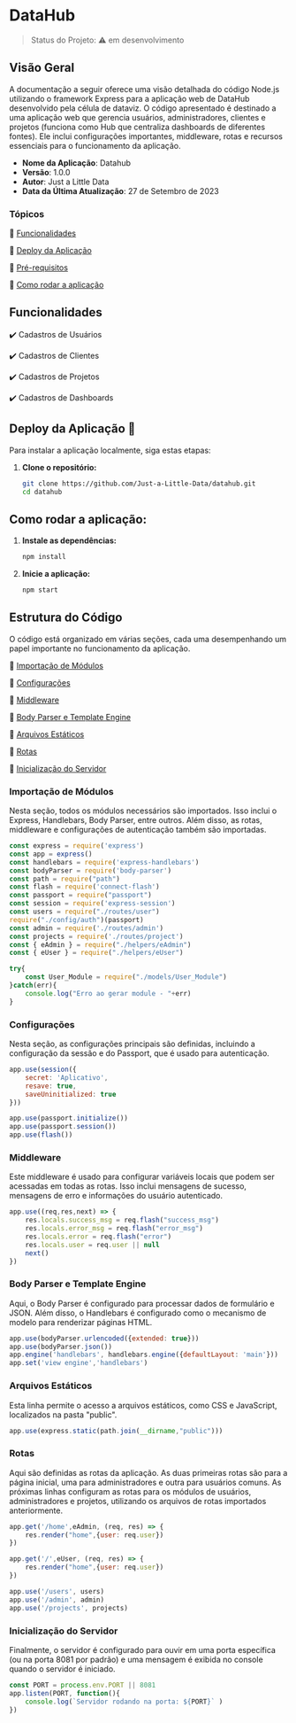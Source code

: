 <h1>DataHub</h1> 

> Status do Projeto: :warning: em desenvolvimento

## Visão Geral

A documentação a seguir oferece uma visão detalhada do código Node.js utilizando o framework Express para a aplicação web de DataHub desenvolvido pela célula de dataviz.
 O código apresentado é destinado a uma aplicação web que gerencia usuários, administradores, clientes e projetos (funciona como Hub que centraliza dashboards de diferentes fontes). Ele inclui configurações importantes, middleware, rotas e recursos essenciais para o funcionamento da aplicação.

- **Nome da Aplicação**: Datahub
- **Versão**: 1.0.0
- **Autor**: Just a Little Data
- **Data da Última Atualização**: 27 de Setembro de 2023

### Tópicos 

:small_blue_diamond: [Funcionalidades](#funcionalidades)

:small_blue_diamond: [Deploy da Aplicação](#deploy-da-aplicação-dash)

:small_blue_diamond: [Pré-requisitos](#pré-requisitos)

:small_blue_diamond: [Como rodar a aplicação](#como-rodar-a-aplicação)

## Funcionalidades

:heavy_check_mark: Cadastros de Usuários

:heavy_check_mark: Cadastros de Clientes

:heavy_check_mark: Cadastros de Projetos  

:heavy_check_mark: Cadastros de Dashboards

## Deploy da Aplicação :dash:

Para instalar a aplicação localmente, siga estas etapas:

1. **Clone o repositório:**

   ```bash
   git clone https://github.com/Just-a-Little-Data/datahub.git
   cd datahub
   ```

## Como rodar a aplicação:
1. **Instale as dependências:**
   
   ```bash
   npm install
   ```

2. **Inicie a aplicação:**
   
   ```bash
   npm start
   ```

## Estrutura do Código

O código está organizado em várias seções, cada uma desempenhando um papel importante no funcionamento da aplicação.

:small_blue_diamond: [Importação de Módulos](#importação-de-módulos)

:small_blue_diamond: [Configurações](#configurações)

:small_blue_diamond: [Middleware](#middleware)

:small_blue_diamond: [Body Parser e Template Engine](#body-parser-e-template-engine)

:small_blue_diamond: [Arquivos Estáticos](#arquivos-estáticos)

:small_blue_diamond: [Rotas](#rotas)

:small_blue_diamond: [Inicialização do Servidor](#inicialização-do-servidor)

### Importação de Módulos
Nesta seção, todos os módulos necessários são importados. Isso inclui o Express, Handlebars, Body Parser, entre outros. Além disso, as rotas, middleware e configurações de autenticação também são importadas.

```javascript
const express = require('express')
const app = express()
const handlebars = require('express-handlebars')
const bodyParser = require('body-parser')
const path = require("path") 
const flash = require('connect-flash')
const passport = require("passport")
const session = require('express-session')
const users = require("./routes/user")
require("./config/auth")(passport)
const admin = require('./routes/admin')
const projects = require('./routes/project')
const { eAdmin } = require("./helpers/eAdmin")
const { eUser } = require("./helpers/eUser")

try{
    const User_Module = require("./models/User_Module")
}catch(err){
    console.log("Erro ao gerar module - "+err)
}
```

### Configurações
Nesta seção, as configurações principais são definidas, incluindo a configuração da sessão e do Passport, que é usado para autenticação.

```javascript
app.use(session({
    secret: 'Aplicativo',
    resave: true,
    saveUninitialized: true
}))

app.use(passport.initialize())
app.use(passport.session())
app.use(flash())
```

### Middleware
Este middleware é usado para configurar variáveis locais que podem ser acessadas em todas as rotas. Isso inclui mensagens de sucesso, mensagens de erro e informações do usuário autenticado.

```javascript
app.use((req,res,next) => {
    res.locals.success_msg = req.flash("success_msg")
    res.locals.error_msg = req.flash("error_msg")
    res.locals.error = req.flash("error")
    res.locals.user = req.user || null
    next()
})
```

### Body Parser e Template Engine
Aqui, o Body Parser é configurado para processar dados de formulário e JSON. Além disso, o Handlebars é configurado como o mecanismo de modelo para renderizar páginas HTML.

```javascript
app.use(bodyParser.urlencoded({extended: true}))
app.use(bodyParser.json())
app.engine('handlebars', handlebars.engine({defaultLayout: 'main'}))
app.set('view engine','handlebars')
```

### Arquivos Estáticos
Esta linha permite o acesso a arquivos estáticos, como CSS e JavaScript, localizados na pasta "public".

```javascript
app.use(express.static(path.join(__dirname,"public")))
```

### Rotas
Aqui são definidas as rotas da aplicação. As duas primeiras rotas são para a página inicial, uma para administradores e outra para usuários comuns. As próximas linhas configuram as rotas para os módulos de usuários, administradores e projetos, utilizando os arquivos de rotas importados anteriormente.

```javascript
app.get('/home',eAdmin, (req, res) => {
    res.render("home",{user: req.user})
})

app.get('/',eUser, (req, res) => {
    res.render("home",{user: req.user})
})

app.use('/users', users)
app.use('/admin', admin)
app.use('/projects', projects)
```

### Inicialização do Servidor
Finalmente, o servidor é configurado para ouvir em uma porta específica (ou na porta 8081 por padrão) e uma mensagem é exibida no console quando o servidor é iniciado.

```javascript
const PORT = process.env.PORT || 8081
app.listen(PORT, function(){
    console.log(`Servidor rodando na porta: ${PORT}` )
})

```